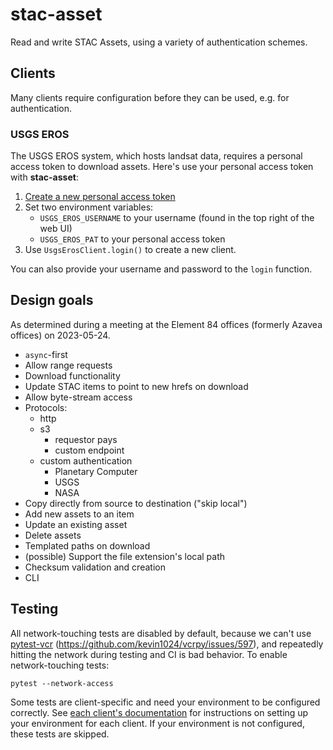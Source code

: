 # stac-asset

Read and write STAC Assets, using a variety of authentication schemes.

## Clients

Many clients require configuration before they can be used, e.g. for authentication.

### USGS EROS

The USGS EROS system, which hosts landsat data, requires a personal access token to download assets.
Here's use your personal access token with **stac-asset**:

1. [Create a new personal access token](https://ers.cr.usgs.gov/password/appgenerate)
2. Set two environment variables:
    - `USGS_EROS_USERNAME` to your username (found in the top right of the web UI)
    - `USGS_EROS_PAT` to your personal access token
3. Use `UsgsErosClient.login()` to create a new client.

You can also provide your username and password to the `login` function.

## Design goals

As determined during a meeting at the Element 84 offices (formerly Azavea offices) on 2023-05-24.

- `async`-first
- Allow range requests
- Download functionality
- Update STAC items to point to new hrefs on download
- Allow byte-stream access
- Protocols:
  - http
  - s3
    - requestor pays
    - custom endpoint
  - custom authentication
    - Planetary Computer
    - USGS
    - NASA
- Copy directly from source to destination ("skip local")
- Add new assets to an item
- Update an existing asset
- Delete assets
- Templated paths on download
- (possible) Support the file extension's local path
- Checksum validation and creation
- CLI

## Testing

All network-touching tests are disabled by default, because we can't use [pytest-vcr](https://pytest-vcr.readthedocs.io/en/latest/) (<https://github.com/kevin1024/vcrpy/issues/597>), and repeatedly hitting the network during testing and CI is bad behavior.
To enable network-touching tests:

```shell
pytest --network-access
```

Some tests are client-specific and need your environment to be configured correctly.
See [each client's documentation](#clients) for instructions on setting up your environment for each client.
If your environment is not configured, these tests are skipped.
